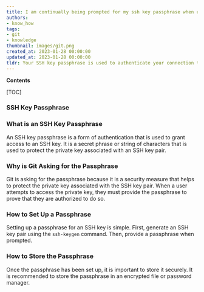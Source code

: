 ```yaml
---
title: I am continually being prompted for my ssh key passphrase when using git
authors:
- know_how
tags:
- git
- knowledge
thumbnail: images/git.png
created_at: 2023-01-28 00:00:00
updated_at: 2023-01-28 00:00:00
tldr: Your SSH key passphrase is used to authenticate your connection to the remote server.
---
```


**Contents**

[TOC]

### SSH Key Passphrase

### What is an SSH Key Passphrase
An SSH key passphrase is a form of authentication that is used to grant access to an SSH key. It is a secret phrase or string of characters that is used to protect the private key associated with an SSH key pair.

### Why is Git Asking for the Passphrase
Git is asking for the passphrase because it is a security measure that helps to protect the private key associated with the SSH key pair. When a user attempts to access the private key, they must provide the passphrase to prove that they are authorized to do so.

### How to Set Up a Passphrase
Setting up a passphrase for an SSH key is simple. First, generate an SSH key pair using the `ssh-keygen` command. Then, provide a passphrase when prompted.

### How to Store the Passphrase
Once the passphrase has been set up, it is important to store it securely. It is recommended to store the passphrase in an encrypted file or password manager.
